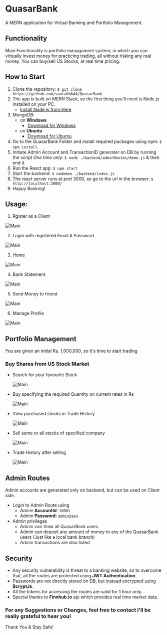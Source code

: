 # QuasarBank

   A MERN application for Virtual Banking and Portfolio Management.

## Functionality
   Main Functionality is portfolio managament system, in which you can virtually invest money for practicing trading, all without risking any real money.
   You can buy/sell US Stocks, at real time pricing.

## How to Start

1) Clone the repository: `$ git clone https://github.com/saurabhb44/QuasarBank`
2) The app is built on MERN Stack, so the first thing you'll need is Node.js installed on your PC. 
    * [Install Node.js from Here](https://nodejs.org/en/download/)
3) MongoDB: 
    * on **Windows**
      * [Download for Windows](https://fastdl.mongodb.org/windows/mongodb-windows-x86_64-4.4.0-signed.msi)
    * on **Ubuntu**
      * [Download for Ubuntu](https://repo.mongodb.org/apt/ubuntu/dists/focal/mongodb-org/4.4/multiverse/binary-amd64/mongodb-org-server_4.4.0_amd64.deb)
4) Go to the QuasarBank Folder and install required packages using npm: `$ npm install`.
5) Initiate Admin Account and TransactionID generater on DB by running the script *One time only*: `$ node ./backend/adminRoutes/demo.js` & then end it.
6) Run the React app: `$ npm start`
7) Start the backend: `$ nodemon ./backend/index.js`
8) The react server runs at port 3000, so go to the url in the browser: `$ http://localhost:3000/`
9) Happy Banking!

## Usage:
1) Rgister as a Client

  ![Main](./ScreenShots/Register.png)

2) Login with registered Email & Password

  ![Main](./ScreenShots/LoginPage.png)
  
3) Home

  ![Main](./ScreenShots/Home.png)  
  
4) Bank Statement

  ![Main](./ScreenShots/BankStatement_Cropped.png)
  
5) Send Money to friend

  ![Main](./ScreenShots/SendMoney.png)
  
6) Manage Profile

  ![Main](./ScreenShots/Profile.png)
  
## Portfolio Management
You are given an initial Rs. 1,000,000, so it's time to start trading

### Buy Shares from US Stock Market
* Search for your favourite Stock
  
  ![Main](./ScreenShots/buyShares.png)
  
* Buy specifying the required Quantity on current rates in Rs

  ![Main](./ScreenShots/buyWindow.png)
  
* View purchased stocks in Trade History

  ![Main](./ScreenShots/TradeHistory.png)
  
* Sell some or all stocks of specified company

  ![Main](./ScreenShots/SellWindow.png)

* Trade History after selling

  ![Main](./ScreenShots/TradeHistoryAfterSelling.png)

## Admin Routes
   Admin accounts are generated only on backend, but can be used on Client side.
   * Login to Admin Route using
      * Admin **AccountId**: `10001`
      * Admin **Password**: `adminpass`
   * Admin privileges
      * Admin can View all QuasarBank users
      * Admin can deposit any amount of money to any of the QuasarBank users (Just like a local bank branch)
      * Admin transactions are also listed
## Security
   * Any security vulnerability is threat to a banking website, so to overcome that, all the routes are protected using **JWT Authentication**.
   * Passwords are not directly stored on DB, but instead encrypted using **BcryptJs**.
   * All the tokens for accessing the routes are valid for 1 hour only.
   * Special thanks to **Finnhub.io** api which provides real time market data.
   
### For any Suggestions or Changes, feel free to contact I'll be really grateful to hear you!

Thank You & Stay Safe!
